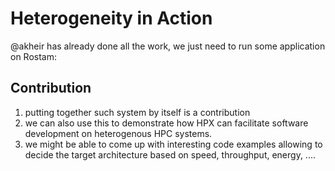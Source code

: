 <!-- Copyright (c) 2020 R. Tohid
Distributed under the Boost Software License, Version 1.0. (See accompanying
file LICENSE_1_0.txt or copy at http://www.boost.org/LICENSE_1_0.txt) -->

# Heterogeneity in Action

@akheir has already done all the work, we just need to run some application on Rostam:


## Contribution
1. putting together such system by itself is a contribution
2. we can also use this to demonstrate how HPX can facilitate software development on heterogenous HPC systems.
3. we might be able to come up with interesting code examples allowing to decide the target architecture based on speed, throughput, energy, ....
